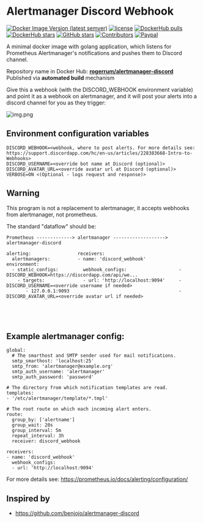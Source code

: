 Alertmanager Discord Webhook
========

[![Docker Image Version (latest semver)](https://img.shields.io/docker/v/rogerrum/alertmanager-discord)](https://hub.docker.com/r/rogerrum/alertmanager-discord/tags)
[![license](https://img.shields.io/github/license/rogerrum/alertmanager-discord)](https://github.com/rogerrum/alertmanager-discord/blob/main/LICENSE)
[![DockerHub pulls](https://img.shields.io/docker/pulls/rogerrum/alertmanager-discord.svg)](https://hub.docker.com/r/rogerrum/alertmanager-discord/)
[![DockerHub stars](https://img.shields.io/docker/stars/rogerrum/alertmanager-discord.svg)](https://hub.docker.com/r/rogerrum/alertmanager-discord/)
[![GitHub stars](https://img.shields.io/github/stars/rogerrum/alertmanager-discord.svg)](https://github.com/rogerrum/alertmanager-discord)
[![Contributors](https://img.shields.io/github/contributors/rogerrum/alertmanager-discord.svg)](https://github.com/rogerrum/alertmanager-discord/graphs/contributors)
[![Paypal](https://img.shields.io/badge/donate-paypal-00457c.svg?logo=paypal)](https://www.paypal.com/donate/?business=CRVGAN4YGG9KL&no_recurring=0&item_name=rogerrum&currency_code=USD)




A minimal docker image with golang application, which listens for Prometheus Alertmanager's notifications and pushes them to Discord channel.

Repository name in Docker Hub: **[rogerrum/alertmanager-discord](https://hub.docker.com/r/rogerrum/alertmanager-discord/)**  
Published via **automated build** mechanism  


Give this a webhook (with the DISCORD_WEBHOOK environment variable) and point it as a webhook on alertmanager, and it will post your alerts into a discord channel for you as they trigger:

![img.png](https://raw.githubusercontent.com/rogerrum/alertmanager-discord/main/.github/demo-img.png)

## Environment configuration variables
```properties
DISCORD_WEBHOOK=<webhook, where to post alerts. For more details see: https://support.discordapp.com/hc/en-us/articles/228383668-Intro-to-Webhooks>
DISCORD_USERNAME=<override bot name at Discord (optional)>
DISCORD_AVATAR_URL=<override avatar url at Discord (optional)>
VERBOSE=ON <(Optional - logs request and response)>
```

## Warning

This program is not a replacement to alertmanager, it accepts webhooks from alertmanager, not prometheus.

The standard "dataflow" should be:

```
Prometheus -------------> alertmanager -------------------> alertmanager-discord

alerting:                 receivers:                         
  alertmanagers:          - name: 'discord_webhook'         environment:
  - static_configs:         webhook_configs:                   - DISCORD_WEBHOOK=https://discordapp.com/api/we...
    - targets:              - url: 'http://localhost:9094'     - DISCORD_USERNAME=<override username if needed>
       - 127.0.0.1:9093                                        - DISCORD_AVATAR_URL=<override avatar url if needed>





```

## Example alertmanager config:

```
global:
  # The smarthost and SMTP sender used for mail notifications.
  smtp_smarthost: 'localhost:25'
  smtp_from: 'alertmanager@example.org'
  smtp_auth_username: 'alertmanager'
  smtp_auth_password: 'password'

# The directory from which notification templates are read.
templates: 
- '/etc/alertmanager/template/*.tmpl'

# The root route on which each incoming alert enters.
route:
  group_by: ['alertname']
  group_wait: 20s
  group_interval: 5m
  repeat_interval: 3h 
  receiver: discord_webhook

receivers:
- name: 'discord_webhook'
  webhook_configs:
  - url: 'http://localhost:9094'
```

For more details see: https://prometheus.io/docs/alerting/configuration/  


## Inspired by
* https://github.com/benjojo/alertmanager-discord
